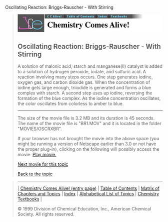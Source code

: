 





 Oscillating Reaction: Briggs-Rauscher - With Stirring
 



> ![Chemistry Comes Alive!](ccahead.gif)
> 
> 
> 
> 
> 
> 
> 
> 
> 
> ## Oscillating Reaction: Briggs-Rauscher - With Stirring
> 
> 
> 
> 
> 
> 
> 
> 
>   
> 
> 
> 
> 
> 
>  A solution of malonic acid, starch and manganese(II) catalyst is added to a solution of hydrogen peroxide, iodate, and sulfuric acid. A reaction involving many steps occurs. One step generates iodine, oxygen gas, and carbon dioxide gas. When the concentration of iodine gets large enough, triiodide is generated and forms a blue complex with starch. A second step uses up iodine, reversing the formation of the blue complex. As the iodine concentration oscillates, the color oscillates from colorless to amber to blue.
>  
> 
> 
> 
> 
> 
> 
> 
> ---
> 
> 
>  The size of the movie file is 3.2 MB and its duration is 45 seconds. 
The name of the movie file is "BR1.MOV" 
and it is located in the folder "MOVIES/OSCRXBR".
>  
> 
> 
> 
>  If your browser has not brought the movie into the above space
(you might be running a version of Netscape earlier than 3.0 or
not have the proper plug-in), clicking on the following will
possibly access the movie.
>  [Play movie.](../../MOVIES/OSCRXBR/BR1.MOV) 
> 
> 
> 
> 
> [Next movie for this topic](../../MVHTM/OSCRXBR/BR2.HTM) 
> 
> 
> 
> 
> 
> 
> 
> [Back to the topic](../../MAIN/OSCRXBR/PAGE1.HTM)



> ---
> 
> 
>  |
>  [Chemistry Comes Alive! (entry page)](../../INDEX.HTM) 
>  |
>  [Table of Contents](../../CONTENTS.HTM) 
>  |
>  [Matrix of Chapters and Topics](../../MATRIX.HTM) 
>  |
>  [Index](../../WORDS.HTM) 
>  |
>  [Alphabetical List of Topics](../../ALPHATOP.HTM) 
>  |
>  [Chemistry Textbooks](../../BOOKS.HTM) 
>  |
>  
>  © 1999 Division of Chemical Education, Inc.,
American Chemical Society. All rights reserved.






